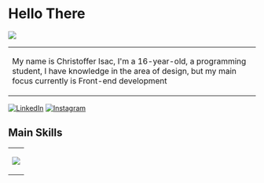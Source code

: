 <h1 align="left"> Hello There</h1>

<img src="Banner.svg">

<table style="border-collapse: collapse; border: none;">
<tr>
<td>
<p>My name is Christoffer Isac, I'm a 16-year-old, a programming student, I have knowledge in the area of ​​design, but my main focus currently is Front-end development</p>
</td>
</tr>
</table>


[![LinkedIn](https://img.shields.io/badge/-LinkedIn-000?style=for-the-badge&logo=linkedin&logoColor=01B6F8&color:FFF)](https://www.linkedin.com/in/christoffer-isac-539b1b204/)
[![Instagram](https://img.shields.io/badge/-Instagram-000?style=for-the-badge&logo=instagram&logoColor=01B6F8&color:FFF)](https://www.instagram.com/isacevolve/)



<h2 align="left">Main Skills</h2>

<table>
  <tr>
  <td>
<p align="left" grid-gap="20px">
  <a href="https://skillicons.dev">
      <img src="https://skillicons.dev/icons?i=figma,html,css,javascript,typescript,angular" />
  </a>
</p>
</td>
</tr>
</table>
